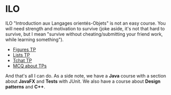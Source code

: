 # ILO

ILO "Introduction aux Langages orientés-Objets" is not an easy course. You will need strength and motivation to survive <span class="tms">(joke aside, it's not that hard to survive, but I mean "survive without cheating/submitting your friend work, while learning something")</span>.

* [Figures TP](figures/index.md)
* [Lists TP](lists/index.md)
* [Tchat TP](tchat/index.md)
* [MCQ about TPs](mcq.md)

And that's all I can do. As a side note, we have a **Java** course with a section about **JavaFX** and **Tests** with JUnit. We also have a course about **Design patterns** and **C++**.